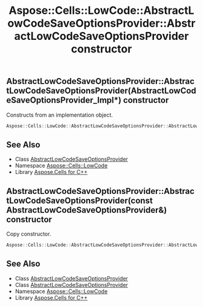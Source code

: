﻿---
title: Aspose::Cells::LowCode::AbstractLowCodeSaveOptionsProvider::AbstractLowCodeSaveOptionsProvider constructor
linktitle: AbstractLowCodeSaveOptionsProvider
second_title: Aspose.Cells for C++ API Reference
description: 'Aspose::Cells::LowCode::AbstractLowCodeSaveOptionsProvider::AbstractLowCodeSaveOptionsProvider constructor. Constructs from an implementation object in C++.'
type: docs
weight: 100
url: /cpp/aspose.cells.lowcode/abstractlowcodesaveoptionsprovider/abstractlowcodesaveoptionsprovider/
---
## AbstractLowCodeSaveOptionsProvider::AbstractLowCodeSaveOptionsProvider(AbstractLowCodeSaveOptionsProvider_Impl*) constructor


Constructs from an implementation object.

```cpp
Aspose::Cells::LowCode::AbstractLowCodeSaveOptionsProvider::AbstractLowCodeSaveOptionsProvider(AbstractLowCodeSaveOptionsProvider_Impl *impl)
```

## See Also

* Class [AbstractLowCodeSaveOptionsProvider](../)
* Namespace [Aspose::Cells::LowCode](../../)
* Library [Aspose.Cells for C++](../../../)
## AbstractLowCodeSaveOptionsProvider::AbstractLowCodeSaveOptionsProvider(const AbstractLowCodeSaveOptionsProvider\&) constructor


Copy constructor.

```cpp
Aspose::Cells::LowCode::AbstractLowCodeSaveOptionsProvider::AbstractLowCodeSaveOptionsProvider(const AbstractLowCodeSaveOptionsProvider &src)
```

## See Also

* Class [AbstractLowCodeSaveOptionsProvider](../)
* Class [AbstractLowCodeSaveOptionsProvider](../)
* Namespace [Aspose::Cells::LowCode](../../)
* Library [Aspose.Cells for C++](../../../)
